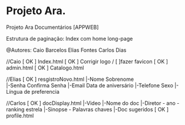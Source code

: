 # Projeto Ara.
Projeto Ara Documentários [APPWEB]


Estrutura de paginação:
Index com home long-page


@Autores:
Caio Barcelos
Elias Fontes
Carlos Dias

//Caio
[ OK ]	Index.html
[ OK ]	Corrigir logo / [	]fazer favicon
[	OK ]	admin.html
[	OK ]	Catalogo.html

//Elias
[	OK ]	resgistroNovo.html
		|-Nome				Sobrenome		
		|-Senha				Confirma Senha
		|-Email				Data de aniversário
		|-Telefone			Sexo
		|-Língua de preferencia

//Carlos
[ OK ]	docDisplay.html
		|-Video
		|-Nome do doc
		|-Diretor 			- ano 	- ranking estrela
		|-Sinopse 		- Palavras chaves
		|-Doc sugeridos
[	OK ]	profile.html
